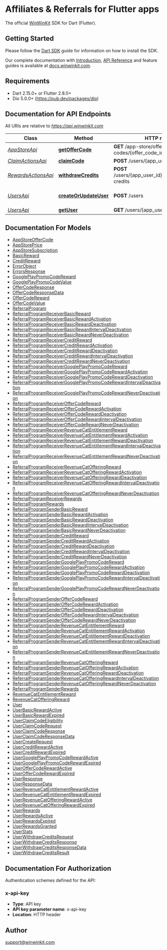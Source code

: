 # Affiliates & Referrals for Flutter apps

The official [WinWinKit](https://winwinkit.com) SDK for Dart (Flutter).

## Getting Started

Please follow the [Dart SDK](https://docs.winwinkit.com/integrations/dart-sdk) guide for information on how to install the SDK.

Our complete documentation with [Introduction](https://docs.winwinkit.com), [API Reference](https://docs.winwinkit.com/api-reference) and feature guides is available at [docs.winwinkit.com](https://docs.winwinkit.com).

## Requirements

- Dart 2.15.0+ or Flutter 2.8.0+
- Dio 5.0.0+ (https://pub.dev/packages/dio)

## Documentation for API Endpoints

All URIs are relative to *https://api.winwinkit.com*

Class | Method | HTTP request | Description
------------ | ------------- | ------------- | -------------
[*AppStoreApi*](doc/AppStoreApi.md) | [**getOfferCode**](doc/AppStoreApi.md#getoffercode) | **GET** /app-store/offer-codes/{offer_code_id} | Get Offer Code
[*ClaimActionsApi*](doc/ClaimActionsApi.md) | [**claimCode**](doc/ClaimActionsApi.md#claimcode) | **POST** /users/{app_user_id}/claim-code | Claim Code
[*RewardsActionsApi*](doc/RewardsActionsApi.md) | [**withdrawCredits**](doc/RewardsActionsApi.md#withdrawcredits) | **POST** /users/{app_user_id}/rewards/withdraw-credits | Withdraw Credits
[*UsersApi*](doc/UsersApi.md) | [**createOrUpdateUser**](doc/UsersApi.md#createorupdateuser) | **POST** /users | Create or Update User
[*UsersApi*](doc/UsersApi.md) | [**getUser**](doc/UsersApi.md#getuser) | **GET** /users/{app_user_id} | Get User


## Documentation For Models

 - [AppStoreOfferCode](doc/AppStoreOfferCode.md)
 - [AppStorePrice](doc/AppStorePrice.md)
 - [AppStoreSubscription](doc/AppStoreSubscription.md)
 - [BasicReward](doc/BasicReward.md)
 - [CreditReward](doc/CreditReward.md)
 - [ErrorObject](doc/ErrorObject.md)
 - [ErrorsResponse](doc/ErrorsResponse.md)
 - [GooglePlayPromoCodeReward](doc/GooglePlayPromoCodeReward.md)
 - [GooglePlayPromoCodeValue](doc/GooglePlayPromoCodeValue.md)
 - [OfferCodeResponse](doc/OfferCodeResponse.md)
 - [OfferCodeResponseData](doc/OfferCodeResponseData.md)
 - [OfferCodeReward](doc/OfferCodeReward.md)
 - [OfferCodeValue](doc/OfferCodeValue.md)
 - [ReferralProgram](doc/ReferralProgram.md)
 - [ReferralProgramReceiverBasicReward](doc/ReferralProgramReceiverBasicReward.md)
 - [ReferralProgramReceiverBasicRewardActivation](doc/ReferralProgramReceiverBasicRewardActivation.md)
 - [ReferralProgramReceiverBasicRewardDeactivation](doc/ReferralProgramReceiverBasicRewardDeactivation.md)
 - [ReferralProgramReceiverBasicRewardIntervalDeactivation](doc/ReferralProgramReceiverBasicRewardIntervalDeactivation.md)
 - [ReferralProgramReceiverBasicRewardNeverDeactivation](doc/ReferralProgramReceiverBasicRewardNeverDeactivation.md)
 - [ReferralProgramReceiverCreditReward](doc/ReferralProgramReceiverCreditReward.md)
 - [ReferralProgramReceiverCreditRewardActivation](doc/ReferralProgramReceiverCreditRewardActivation.md)
 - [ReferralProgramReceiverCreditRewardDeactivation](doc/ReferralProgramReceiverCreditRewardDeactivation.md)
 - [ReferralProgramReceiverCreditRewardIntervalDeactivation](doc/ReferralProgramReceiverCreditRewardIntervalDeactivation.md)
 - [ReferralProgramReceiverCreditRewardNeverDeactivation](doc/ReferralProgramReceiverCreditRewardNeverDeactivation.md)
 - [ReferralProgramReceiverGooglePlayPromoCodeReward](doc/ReferralProgramReceiverGooglePlayPromoCodeReward.md)
 - [ReferralProgramReceiverGooglePlayPromoCodeRewardActivation](doc/ReferralProgramReceiverGooglePlayPromoCodeRewardActivation.md)
 - [ReferralProgramReceiverGooglePlayPromoCodeRewardDeactivation](doc/ReferralProgramReceiverGooglePlayPromoCodeRewardDeactivation.md)
 - [ReferralProgramReceiverGooglePlayPromoCodeRewardIntervalDeactivation](doc/ReferralProgramReceiverGooglePlayPromoCodeRewardIntervalDeactivation.md)
 - [ReferralProgramReceiverGooglePlayPromoCodeRewardNeverDeactivation](doc/ReferralProgramReceiverGooglePlayPromoCodeRewardNeverDeactivation.md)
 - [ReferralProgramReceiverOfferCodeReward](doc/ReferralProgramReceiverOfferCodeReward.md)
 - [ReferralProgramReceiverOfferCodeRewardActivation](doc/ReferralProgramReceiverOfferCodeRewardActivation.md)
 - [ReferralProgramReceiverOfferCodeRewardDeactivation](doc/ReferralProgramReceiverOfferCodeRewardDeactivation.md)
 - [ReferralProgramReceiverOfferCodeRewardIntervalDeactivation](doc/ReferralProgramReceiverOfferCodeRewardIntervalDeactivation.md)
 - [ReferralProgramReceiverOfferCodeRewardNeverDeactivation](doc/ReferralProgramReceiverOfferCodeRewardNeverDeactivation.md)
 - [ReferralProgramReceiverRevenueCatEntitlementReward](doc/ReferralProgramReceiverRevenueCatEntitlementReward.md)
 - [ReferralProgramReceiverRevenueCatEntitlementRewardActivation](doc/ReferralProgramReceiverRevenueCatEntitlementRewardActivation.md)
 - [ReferralProgramReceiverRevenueCatEntitlementRewardDeactivation](doc/ReferralProgramReceiverRevenueCatEntitlementRewardDeactivation.md)
 - [ReferralProgramReceiverRevenueCatEntitlementRewardIntervalDeactivation](doc/ReferralProgramReceiverRevenueCatEntitlementRewardIntervalDeactivation.md)
 - [ReferralProgramReceiverRevenueCatEntitlementRewardNeverDeactivation](doc/ReferralProgramReceiverRevenueCatEntitlementRewardNeverDeactivation.md)
 - [ReferralProgramReceiverRevenueCatOfferingReward](doc/ReferralProgramReceiverRevenueCatOfferingReward.md)
 - [ReferralProgramReceiverRevenueCatOfferingRewardActivation](doc/ReferralProgramReceiverRevenueCatOfferingRewardActivation.md)
 - [ReferralProgramReceiverRevenueCatOfferingRewardDeactivation](doc/ReferralProgramReceiverRevenueCatOfferingRewardDeactivation.md)
 - [ReferralProgramReceiverRevenueCatOfferingRewardIntervalDeactivation](doc/ReferralProgramReceiverRevenueCatOfferingRewardIntervalDeactivation.md)
 - [ReferralProgramReceiverRevenueCatOfferingRewardNeverDeactivation](doc/ReferralProgramReceiverRevenueCatOfferingRewardNeverDeactivation.md)
 - [ReferralProgramReceiverRewards](doc/ReferralProgramReceiverRewards.md)
 - [ReferralProgramRewards](doc/ReferralProgramRewards.md)
 - [ReferralProgramSenderBasicReward](doc/ReferralProgramSenderBasicReward.md)
 - [ReferralProgramSenderBasicRewardActivation](doc/ReferralProgramSenderBasicRewardActivation.md)
 - [ReferralProgramSenderBasicRewardDeactivation](doc/ReferralProgramSenderBasicRewardDeactivation.md)
 - [ReferralProgramSenderBasicRewardIntervalDeactivation](doc/ReferralProgramSenderBasicRewardIntervalDeactivation.md)
 - [ReferralProgramSenderBasicRewardNeverDeactivation](doc/ReferralProgramSenderBasicRewardNeverDeactivation.md)
 - [ReferralProgramSenderCreditReward](doc/ReferralProgramSenderCreditReward.md)
 - [ReferralProgramSenderCreditRewardActivation](doc/ReferralProgramSenderCreditRewardActivation.md)
 - [ReferralProgramSenderCreditRewardDeactivation](doc/ReferralProgramSenderCreditRewardDeactivation.md)
 - [ReferralProgramSenderCreditRewardIntervalDeactivation](doc/ReferralProgramSenderCreditRewardIntervalDeactivation.md)
 - [ReferralProgramSenderCreditRewardNeverDeactivation](doc/ReferralProgramSenderCreditRewardNeverDeactivation.md)
 - [ReferralProgramSenderGooglePlayPromoCodeReward](doc/ReferralProgramSenderGooglePlayPromoCodeReward.md)
 - [ReferralProgramSenderGooglePlayPromoCodeRewardActivation](doc/ReferralProgramSenderGooglePlayPromoCodeRewardActivation.md)
 - [ReferralProgramSenderGooglePlayPromoCodeRewardDeactivation](doc/ReferralProgramSenderGooglePlayPromoCodeRewardDeactivation.md)
 - [ReferralProgramSenderGooglePlayPromoCodeRewardIntervalDeactivation](doc/ReferralProgramSenderGooglePlayPromoCodeRewardIntervalDeactivation.md)
 - [ReferralProgramSenderGooglePlayPromoCodeRewardNeverDeactivation](doc/ReferralProgramSenderGooglePlayPromoCodeRewardNeverDeactivation.md)
 - [ReferralProgramSenderOfferCodeReward](doc/ReferralProgramSenderOfferCodeReward.md)
 - [ReferralProgramSenderOfferCodeRewardActivation](doc/ReferralProgramSenderOfferCodeRewardActivation.md)
 - [ReferralProgramSenderOfferCodeRewardDeactivation](doc/ReferralProgramSenderOfferCodeRewardDeactivation.md)
 - [ReferralProgramSenderOfferCodeRewardIntervalDeactivation](doc/ReferralProgramSenderOfferCodeRewardIntervalDeactivation.md)
 - [ReferralProgramSenderOfferCodeRewardNeverDeactivation](doc/ReferralProgramSenderOfferCodeRewardNeverDeactivation.md)
 - [ReferralProgramSenderRevenueCatEntitlementReward](doc/ReferralProgramSenderRevenueCatEntitlementReward.md)
 - [ReferralProgramSenderRevenueCatEntitlementRewardActivation](doc/ReferralProgramSenderRevenueCatEntitlementRewardActivation.md)
 - [ReferralProgramSenderRevenueCatEntitlementRewardDeactivation](doc/ReferralProgramSenderRevenueCatEntitlementRewardDeactivation.md)
 - [ReferralProgramSenderRevenueCatEntitlementRewardIntervalDeactivation](doc/ReferralProgramSenderRevenueCatEntitlementRewardIntervalDeactivation.md)
 - [ReferralProgramSenderRevenueCatEntitlementRewardNeverDeactivation](doc/ReferralProgramSenderRevenueCatEntitlementRewardNeverDeactivation.md)
 - [ReferralProgramSenderRevenueCatOfferingReward](doc/ReferralProgramSenderRevenueCatOfferingReward.md)
 - [ReferralProgramSenderRevenueCatOfferingRewardActivation](doc/ReferralProgramSenderRevenueCatOfferingRewardActivation.md)
 - [ReferralProgramSenderRevenueCatOfferingRewardDeactivation](doc/ReferralProgramSenderRevenueCatOfferingRewardDeactivation.md)
 - [ReferralProgramSenderRevenueCatOfferingRewardIntervalDeactivation](doc/ReferralProgramSenderRevenueCatOfferingRewardIntervalDeactivation.md)
 - [ReferralProgramSenderRevenueCatOfferingRewardNeverDeactivation](doc/ReferralProgramSenderRevenueCatOfferingRewardNeverDeactivation.md)
 - [ReferralProgramSenderRewards](doc/ReferralProgramSenderRewards.md)
 - [RevenueCatEntitlementReward](doc/RevenueCatEntitlementReward.md)
 - [RevenueCatOfferingReward](doc/RevenueCatOfferingReward.md)
 - [User](doc/User.md)
 - [UserBasicRewardActive](doc/UserBasicRewardActive.md)
 - [UserBasicRewardExpired](doc/UserBasicRewardExpired.md)
 - [UserClaimCodeEligibility](doc/UserClaimCodeEligibility.md)
 - [UserClaimCodeRequest](doc/UserClaimCodeRequest.md)
 - [UserClaimCodeResponse](doc/UserClaimCodeResponse.md)
 - [UserClaimCodeResponseData](doc/UserClaimCodeResponseData.md)
 - [UserCreateRequest](doc/UserCreateRequest.md)
 - [UserCreditRewardActive](doc/UserCreditRewardActive.md)
 - [UserCreditRewardExpired](doc/UserCreditRewardExpired.md)
 - [UserGooglePlayPromoCodeRewardActive](doc/UserGooglePlayPromoCodeRewardActive.md)
 - [UserGooglePlayPromoCodeRewardExpired](doc/UserGooglePlayPromoCodeRewardExpired.md)
 - [UserOfferCodeRewardActive](doc/UserOfferCodeRewardActive.md)
 - [UserOfferCodeRewardExpired](doc/UserOfferCodeRewardExpired.md)
 - [UserResponse](doc/UserResponse.md)
 - [UserResponseData](doc/UserResponseData.md)
 - [UserRevenueCatEntitlementRewardActive](doc/UserRevenueCatEntitlementRewardActive.md)
 - [UserRevenueCatEntitlementRewardExpired](doc/UserRevenueCatEntitlementRewardExpired.md)
 - [UserRevenueCatOfferingRewardActive](doc/UserRevenueCatOfferingRewardActive.md)
 - [UserRevenueCatOfferingRewardExpired](doc/UserRevenueCatOfferingRewardExpired.md)
 - [UserRewards](doc/UserRewards.md)
 - [UserRewardsActive](doc/UserRewardsActive.md)
 - [UserRewardsExpired](doc/UserRewardsExpired.md)
 - [UserRewardsGranted](doc/UserRewardsGranted.md)
 - [UserStats](doc/UserStats.md)
 - [UserWithdrawCreditsRequest](doc/UserWithdrawCreditsRequest.md)
 - [UserWithdrawCreditsResponse](doc/UserWithdrawCreditsResponse.md)
 - [UserWithdrawCreditsResponseData](doc/UserWithdrawCreditsResponseData.md)
 - [UserWithdrawCreditsResult](doc/UserWithdrawCreditsResult.md)


## Documentation For Authorization


Authentication schemes defined for the API:
### x-api-key

- **Type**: API key
- **API key parameter name**: x-api-key
- **Location**: HTTP header


## Author

support@winwinkit.com
